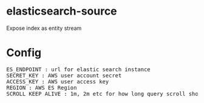 # elasticsearch-source
Expose index as entity stream

# Config

<pre>
ES_ENDPOINT : url for elastic search instance
SECRET_KEY : AWS user account secret
ACCESS_KEY : AWS user access key
REGION : AWS ES Region
SCROLL_KEEP_ALIVE : 1m, 2m etc for how long query scroll should be kept alive
</pre>

